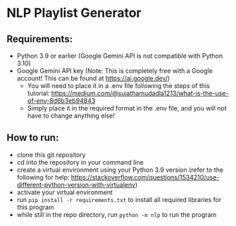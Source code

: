 # NLP Playlist Generator
## Requirements:
- Python 3.9 or earlier (Google Gemini API is not compatible with Python 3.10)
- Google Gemini API key (Note: This is completely free with a Google account! This can be found at https://ai.google.dev/)
  - You will need to place it in a .env file following the steps of this tutorial: https://medium.com/@sujathamudadla1213/what-is-the-use-of-env-8d6b3eb94843
  - Simply place it in the required format in the .env file, and you will not have to change anything else!
## How to run:
- clone this git repository
- cd into the repository in your command line
- create a virtual environment using your Python 3.9 version (refer to the following for help: https://stackoverflow.com/questions/1534210/use-different-python-version-with-virtualenv)
- activate your virtual environment
- run ``` pip install -r requirements.txt ``` to install all required libraries for this program
- while still in the repo directory, run ```python -m nlp``` to run the program
